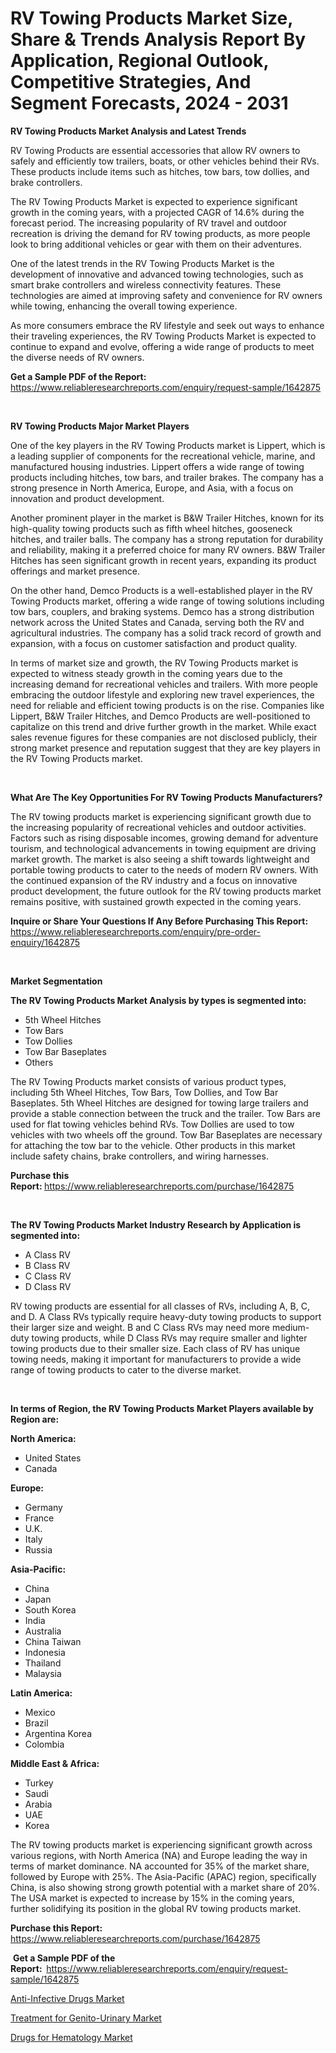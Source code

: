 <p><h1>RV Towing Products Market Size, Share & Trends Analysis Report By Application, Regional Outlook, Competitive Strategies, And Segment Forecasts, 2024 - 2031</h1></p><p><strong>RV Towing Products Market Analysis and Latest Trends</strong></p>
<p><p>RV Towing Products are essential accessories that allow RV owners to safely and efficiently tow trailers, boats, or other vehicles behind their RVs. These products include items such as hitches, tow bars, tow dollies, and brake controllers.</p><p>The RV Towing Products Market is expected to experience significant growth in the coming years, with a projected CAGR of 14.6% during the forecast period. The increasing popularity of RV travel and outdoor recreation is driving the demand for RV towing products, as more people look to bring additional vehicles or gear with them on their adventures.</p><p>One of the latest trends in the RV Towing Products Market is the development of innovative and advanced towing technologies, such as smart brake controllers and wireless connectivity features. These technologies are aimed at improving safety and convenience for RV owners while towing, enhancing the overall towing experience.</p><p>As more consumers embrace the RV lifestyle and seek out ways to enhance their traveling experiences, the RV Towing Products Market is expected to continue to expand and evolve, offering a wide range of products to meet the diverse needs of RV owners.</p></p>
<p><strong>Get a Sample PDF of the Report:&nbsp;</strong> <a href="https://www.reliableresearchreports.com/enquiry/request-sample/1642875">https://www.reliableresearchreports.com/enquiry/request-sample/1642875</a></p>
<p>&nbsp;</p>
<p><strong>RV Towing Products Major Market Players</strong></p>
<p><p>One of the key players in the RV Towing Products market is Lippert, which is a leading supplier of components for the recreational vehicle, marine, and manufactured housing industries. Lippert offers a wide range of towing products including hitches, tow bars, and trailer brakes. The company has a strong presence in North America, Europe, and Asia, with a focus on innovation and product development.</p><p>Another prominent player in the market is B&W Trailer Hitches, known for its high-quality towing products such as fifth wheel hitches, gooseneck hitches, and trailer balls. The company has a strong reputation for durability and reliability, making it a preferred choice for many RV owners. B&W Trailer Hitches has seen significant growth in recent years, expanding its product offerings and market presence.</p><p>On the other hand, Demco Products is a well-established player in the RV Towing Products market, offering a wide range of towing solutions including tow bars, couplers, and braking systems. Demco has a strong distribution network across the United States and Canada, serving both the RV and agricultural industries. The company has a solid track record of growth and expansion, with a focus on customer satisfaction and product quality.</p><p>In terms of market size and growth, the RV Towing Products market is expected to witness steady growth in the coming years due to the increasing demand for recreational vehicles and trailers. With more people embracing the outdoor lifestyle and exploring new travel experiences, the need for reliable and efficient towing products is on the rise. Companies like Lippert, B&W Trailer Hitches, and Demco Products are well-positioned to capitalize on this trend and drive further growth in the market. While exact sales revenue figures for these companies are not disclosed publicly, their strong market presence and reputation suggest that they are key players in the RV Towing Products market.</p></p>
<p>&nbsp;</p>
<p><strong>What Are The Key Opportunities For RV Towing Products Manufacturers?</strong></p>
<p><p>The RV towing products market is experiencing significant growth due to the increasing popularity of recreational vehicles and outdoor activities. Factors such as rising disposable incomes, growing demand for adventure tourism, and technological advancements in towing equipment are driving market growth. The market is also seeing a shift towards lightweight and portable towing products to cater to the needs of modern RV owners. With the continued expansion of the RV industry and a focus on innovative product development, the future outlook for the RV towing products market remains positive, with sustained growth expected in the coming years.</p></p>
<p><strong>Inquire or Share Your Questions If Any Before Purchasing This Report:</strong> <a href="https://www.reliableresearchreports.com/enquiry/pre-order-enquiry/1642875">https://www.reliableresearchreports.com/enquiry/pre-order-enquiry/1642875</a></p>
<p>&nbsp;</p>
<p><strong>Market Segmentation</strong></p>
<p><strong>The RV Towing Products Market Analysis by types is segmented into:</strong></p>
<p><ul><li>5th Wheel Hitches</li><li>Tow Bars</li><li>Tow Dollies</li><li>Tow Bar Baseplates</li><li>Others</li></ul></p>
<p><p>The RV Towing Products market consists of various product types, including 5th Wheel Hitches, Tow Bars, Tow Dollies, and Tow Bar Baseplates. 5th Wheel Hitches are designed for towing large trailers and provide a stable connection between the truck and the trailer. Tow Bars are used for flat towing vehicles behind RVs. Tow Dollies are used to tow vehicles with two wheels off the ground. Tow Bar Baseplates are necessary for attaching the tow bar to the vehicle. Other products in this market include safety chains, brake controllers, and wiring harnesses.</p></p>
<p><strong>Purchase this Report:&nbsp;</strong><a href="https://www.reliableresearchreports.com/purchase/1642875">https://www.reliableresearchreports.com/purchase/1642875</a></p>
<p>&nbsp;</p>
<p><strong>The RV Towing Products Market Industry Research by Application is segmented into:</strong></p>
<p><ul><li>A Class RV</li><li>B Class RV</li><li>C Class RV</li><li>D Class RV</li></ul></p>
<p><p>RV towing products are essential for all classes of RVs, including A, B, C, and D. A Class RVs typically require heavy-duty towing products to support their larger size and weight. B and C Class RVs may need more medium-duty towing products, while D Class RVs may require smaller and lighter towing products due to their smaller size. Each class of RV has unique towing needs, making it important for manufacturers to provide a wide range of towing products to cater to the diverse market.</p></p>
<p>&nbsp;</p>
<p><strong>In terms of Region, the RV Towing Products Market Players available by Region are:</strong></p>
<p>
    <p> <strong> North America: </strong>
        <ul>
            <li>United States</li>
            <li>Canada</li>
        </ul>
        </p> 
    <p> <strong> Europe: </strong>
        <ul>
            <li>Germany</li>
            <li>France</li>
            <li>U.K.</li>
            <li>Italy</li>
            <li>Russia</li>
        </ul>
        </p> 
    <p> <strong> Asia-Pacific: </strong>
        <ul>
            <li>China</li>
            <li>Japan</li>
            <li>South Korea</li>
            <li>India</li>
            <li>Australia</li>
            <li>China Taiwan</li>
            <li>Indonesia</li>
            <li>Thailand</li>
            <li>Malaysia</li>
        </ul>
        </p> 
    <p> <strong> Latin America: </strong>
        <ul>
            <li>Mexico</li>
            <li>Brazil</li>
            <li>Argentina Korea</li>
            <li>Colombia</li>
        </ul>
        </p> 
    <p> <strong> Middle East & Africa: </strong>
        <ul>
            <li>Turkey</li>
            <li>Saudi</li>
            <li>Arabia</li>
            <li>UAE</li>
            <li>Korea</li>
        </ul>
    </p>
    </p>
<p><p>The RV towing products market is experiencing significant growth across various regions, with North America (NA) and Europe leading the way in terms of market dominance. NA accounted for 35% of the market share, followed by Europe with 25%. The Asia-Pacific (APAC) region, specifically China, is also showing strong growth potential with a market share of 20%. The USA market is expected to increase by 15% in the coming years, further solidifying its position in the global RV towing products market.</p></p>
<p><strong>Purchase this Report: </strong><a href="https://www.reliableresearchreports.com/purchase/1642875">https://www.reliableresearchreports.com/purchase/1642875</a></p>
<p>&nbsp;<strong>Get a Sample PDF of the Report:&nbsp;&nbsp;</strong><a href="https://www.reliableresearchreports.com/enquiry/request-sample/1642875">https://www.reliableresearchreports.com/enquiry/request-sample/1642875</a></p>
<p><strong></strong></p>
<p><p><a href="https://view.publitas.com/reportprime-1/anti-infective-drugs-market-provides-detailed-segmentation-of-this-market-based-on-type-application-and-region-and-forecast-for-the-period-from-2023-2030/">Anti-Infective Drugs Market</a></p><p><a href="https://view.publitas.com/reportprime-1/treatment-for-genito-urinary-market-insights-market-players-and-forecast-till-2030/">Treatment for Genito-Urinary Market</a></p><p><a href="https://view.publitas.com/reportprime-1/drugs-for-hematology-market-challenges-opportunities-and-growth-drivers-and-major-market-players-forecasted-for-period-from-2023-2030/">Drugs for Hematology Market</a></p></p>